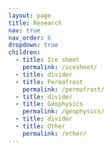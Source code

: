 ```yaml
---
layout: page
title: Research
nav: true
nav_order: 6
dropdown: true
children:
  - title: Ice sheet
    permalink: /icesheet/
  - title: divider
  - title: Permafrost
    permalink: /permafrost/
  - title: divider
  - title: Geophysics
    permalink: /geophysics/
  - title: divider
  - title: Other
    permalink: /other/
---
```

